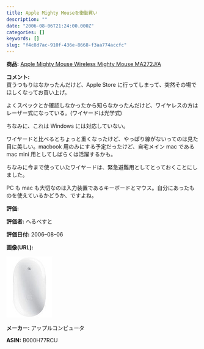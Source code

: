 ```yaml
---
title: Apple Mighty Mouseを衝動買い
description: ""
date: "2006-08-06T21:24:00.000Z"
categories: []
keywords: []
slug: "f4c8d7ac-910f-436e-8668-f3aa774accfc"
---
```


**商品:** [Apple Mighty Mouse Wireless Mighty Mouse MA272J/A](http://www.amazon.co.jp/exec/obidos/ASIN/B000H77RCU/mrchildrenonl-22/ref=nosim/)

**コメント:**   
買うつもりはなかったんだけど、Apple Store に行ってしまって、突然その場でほしくなってお買い上げ。

よくスペックとか確認しなかったから知らなかったんだけど、ワイヤレスの方はレーザー式になっている。(ワイヤードは光学式)

ちなみに、これは Windows には対応していない。

ワイヤードと比べるとちょっと重くなったけど、やっぱり線がないってのは見た目に美しい。macbook 用のみにする予定だったけど、自宅メイン mac である mac mini 用としてしばらくは活躍するかも。

ちなみに今まで使っていたワイヤードは、緊急避難用としてとっておくことにしました。

PC も mac も大切なのは入力装置であるキーボードとマウス。自分にあったものを使えているかどうか、ですよね。

**評価:**

**評価者:** へるべすと

**評価日付:** 2006–08–06

**画像(URL):**

![](0__v4psc1IZC03I__OJl.jpg)

**メーカー:** アップルコンピュータ

**ASIN:** B000H77RCU
